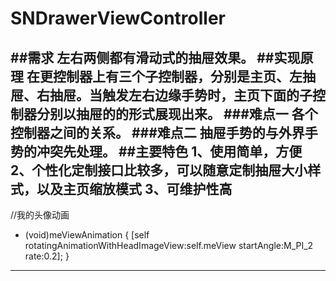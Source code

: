 # SNDrawerViewController
##需求
    左右两侧都有滑动式的抽屉效果。
##实现原理
    在更控制器上有三个子控制器，分别是主页、左抽屉、右抽屉。当触发左右边缘手势时，主页下面的子控制器分别以抽屉的的形式展现出来。
###难点一
    各个控制器之间的关系。
###难点二
    抽屉手势的与外界手势的冲突先处理。
##主要特色
    1、使用简单，方便
    2、个性化定制接口比较多，可以随意定制抽屉大小样式，以及主页缩放模式
    3、可维护性高
---
//我的头像动画
 - (void)meViewAnimation {
	[self rotatingAnimationWithHeadImageView:self.meView startAngle:M_PI_2 rate:0.2];
}
---
